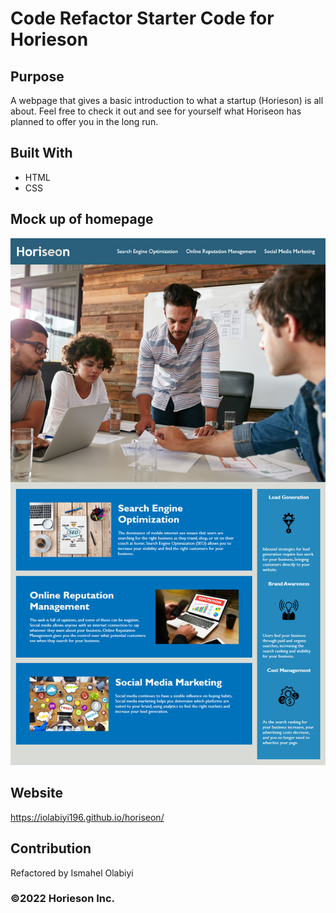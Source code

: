 # Code Refactor Starter Code for Horieson

## Purpose
A webpage that gives a basic introduction to what a startup (Horieson) is all about. Feel free to check it out and see for yourself what Horiseon has planned to offer you in the long run.

## Built With
* HTML
* CSS

## Mock up of homepage
![screenshot of the working website](./assets/images/mockup.png)

## Website
https://iolabiyi196.github.io/horiseon/

## Contribution
Refactored by Ismahel Olabiyi

### ©️2022 Horieson Inc. 